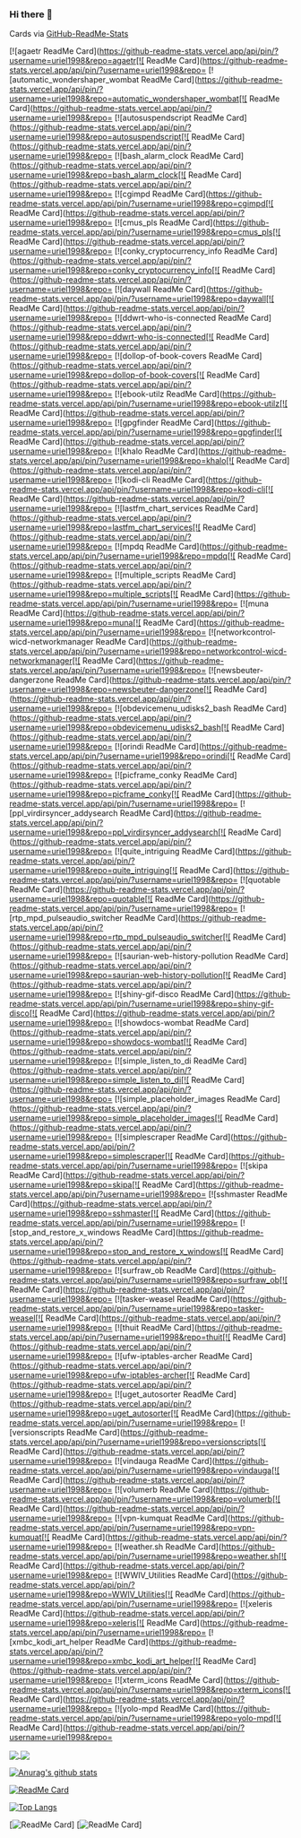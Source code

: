 ### Hi there 👋

<!--
**uriel1998/uriel1998** is a ✨ _special_ ✨ repository because its `README.md` (this file) appears on your GitHub profile.

Here are some ideas to get you started:

- 🔭 I’m currently working on ...
- 🌱 I’m currently learning ...
- 👯 I’m looking to collaborate on ...
- 🤔 I’m looking for help with ...
- 💬 Ask me about ...
- 📫 How to reach me: ...
- 😄 Pronouns: ...
- ⚡ Fun fact: ...
-->

Cards via [GitHub-ReadMe-Stats](https://github.com/anuraghazra/github-readme-stats)

[![agaetr ReadMe Card](https://github-readme-stats.vercel.app/api/pin/?username=uriel1998&repo=agaetr[![ ReadMe Card](https://github-readme-stats.vercel.app/api/pin/?username=uriel1998&repo=
[![automatic_wondershaper_wombat ReadMe Card](https://github-readme-stats.vercel.app/api/pin/?username=uriel1998&repo=automatic_wondershaper_wombat[![ ReadMe Card](https://github-readme-stats.vercel.app/api/pin/?username=uriel1998&repo=
[![autosuspendscript ReadMe Card](https://github-readme-stats.vercel.app/api/pin/?username=uriel1998&repo=autosuspendscript[![ ReadMe Card](https://github-readme-stats.vercel.app/api/pin/?username=uriel1998&repo=
[![bash_alarm_clock ReadMe Card](https://github-readme-stats.vercel.app/api/pin/?username=uriel1998&repo=bash_alarm_clock[![ ReadMe Card](https://github-readme-stats.vercel.app/api/pin/?username=uriel1998&repo=
[![cgimpd ReadMe Card](https://github-readme-stats.vercel.app/api/pin/?username=uriel1998&repo=cgimpd[![ ReadMe Card](https://github-readme-stats.vercel.app/api/pin/?username=uriel1998&repo=
[![cmus_pls ReadMe Card](https://github-readme-stats.vercel.app/api/pin/?username=uriel1998&repo=cmus_pls[![ ReadMe Card](https://github-readme-stats.vercel.app/api/pin/?username=uriel1998&repo=
[![conky_cryptocurrency_info ReadMe Card](https://github-readme-stats.vercel.app/api/pin/?username=uriel1998&repo=conky_cryptocurrency_info[![ ReadMe Card](https://github-readme-stats.vercel.app/api/pin/?username=uriel1998&repo=
[![daywall ReadMe Card](https://github-readme-stats.vercel.app/api/pin/?username=uriel1998&repo=daywall[![ ReadMe Card](https://github-readme-stats.vercel.app/api/pin/?username=uriel1998&repo=
[![ddwrt-who-is-connected ReadMe Card](https://github-readme-stats.vercel.app/api/pin/?username=uriel1998&repo=ddwrt-who-is-connected[![ ReadMe Card](https://github-readme-stats.vercel.app/api/pin/?username=uriel1998&repo=
[![dollop-of-book-covers ReadMe Card](https://github-readme-stats.vercel.app/api/pin/?username=uriel1998&repo=dollop-of-book-covers[![ ReadMe Card](https://github-readme-stats.vercel.app/api/pin/?username=uriel1998&repo=
[![ebook-utilz ReadMe Card](https://github-readme-stats.vercel.app/api/pin/?username=uriel1998&repo=ebook-utilz[![ ReadMe Card](https://github-readme-stats.vercel.app/api/pin/?username=uriel1998&repo=
[![gpgfinder ReadMe Card](https://github-readme-stats.vercel.app/api/pin/?username=uriel1998&repo=gpgfinder[![ ReadMe Card](https://github-readme-stats.vercel.app/api/pin/?username=uriel1998&repo=
[![khalo ReadMe Card](https://github-readme-stats.vercel.app/api/pin/?username=uriel1998&repo=khalo[![ ReadMe Card](https://github-readme-stats.vercel.app/api/pin/?username=uriel1998&repo=
[![kodi-cli ReadMe Card](https://github-readme-stats.vercel.app/api/pin/?username=uriel1998&repo=kodi-cli[![ ReadMe Card](https://github-readme-stats.vercel.app/api/pin/?username=uriel1998&repo=
[![lastfm_chart_services ReadMe Card](https://github-readme-stats.vercel.app/api/pin/?username=uriel1998&repo=lastfm_chart_services[![ ReadMe Card](https://github-readme-stats.vercel.app/api/pin/?username=uriel1998&repo=
[![mpdq ReadMe Card](https://github-readme-stats.vercel.app/api/pin/?username=uriel1998&repo=mpdq[![ ReadMe Card](https://github-readme-stats.vercel.app/api/pin/?username=uriel1998&repo=
[![multiple_scripts ReadMe Card](https://github-readme-stats.vercel.app/api/pin/?username=uriel1998&repo=multiple_scripts[![ ReadMe Card](https://github-readme-stats.vercel.app/api/pin/?username=uriel1998&repo=
[![muna ReadMe Card](https://github-readme-stats.vercel.app/api/pin/?username=uriel1998&repo=muna[![ ReadMe Card](https://github-readme-stats.vercel.app/api/pin/?username=uriel1998&repo=
[![networkcontrol-wicd-networkmanager ReadMe Card](https://github-readme-stats.vercel.app/api/pin/?username=uriel1998&repo=networkcontrol-wicd-networkmanager[![ ReadMe Card](https://github-readme-stats.vercel.app/api/pin/?username=uriel1998&repo=
[![newsbeuter-dangerzone ReadMe Card](https://github-readme-stats.vercel.app/api/pin/?username=uriel1998&repo=newsbeuter-dangerzone[![ ReadMe Card](https://github-readme-stats.vercel.app/api/pin/?username=uriel1998&repo=
[![obdevicemenu_udisks2_bash ReadMe Card](https://github-readme-stats.vercel.app/api/pin/?username=uriel1998&repo=obdevicemenu_udisks2_bash[![ ReadMe Card](https://github-readme-stats.vercel.app/api/pin/?username=uriel1998&repo=
[![orindi ReadMe Card](https://github-readme-stats.vercel.app/api/pin/?username=uriel1998&repo=orindi[![ ReadMe Card](https://github-readme-stats.vercel.app/api/pin/?username=uriel1998&repo=
[![picframe_conky ReadMe Card](https://github-readme-stats.vercel.app/api/pin/?username=uriel1998&repo=picframe_conky[![ ReadMe Card](https://github-readme-stats.vercel.app/api/pin/?username=uriel1998&repo=
[![ppl_virdirsyncer_addysearch ReadMe Card](https://github-readme-stats.vercel.app/api/pin/?username=uriel1998&repo=ppl_virdirsyncer_addysearch[![ ReadMe Card](https://github-readme-stats.vercel.app/api/pin/?username=uriel1998&repo=
[![quite_intriguing ReadMe Card](https://github-readme-stats.vercel.app/api/pin/?username=uriel1998&repo=quite_intriguing[![ ReadMe Card](https://github-readme-stats.vercel.app/api/pin/?username=uriel1998&repo=
[![quotable ReadMe Card](https://github-readme-stats.vercel.app/api/pin/?username=uriel1998&repo=quotable[![ ReadMe Card](https://github-readme-stats.vercel.app/api/pin/?username=uriel1998&repo=
[![rtp_mpd_pulseaudio_switcher ReadMe Card](https://github-readme-stats.vercel.app/api/pin/?username=uriel1998&repo=rtp_mpd_pulseaudio_switcher[![ ReadMe Card](https://github-readme-stats.vercel.app/api/pin/?username=uriel1998&repo=
[![saurian-web-history-pollution ReadMe Card](https://github-readme-stats.vercel.app/api/pin/?username=uriel1998&repo=saurian-web-history-pollution[![ ReadMe Card](https://github-readme-stats.vercel.app/api/pin/?username=uriel1998&repo=
[![shiny-gif-disco ReadMe Card](https://github-readme-stats.vercel.app/api/pin/?username=uriel1998&repo=shiny-gif-disco[![ ReadMe Card](https://github-readme-stats.vercel.app/api/pin/?username=uriel1998&repo=
[![showdocs-wombat ReadMe Card](https://github-readme-stats.vercel.app/api/pin/?username=uriel1998&repo=showdocs-wombat[![ ReadMe Card](https://github-readme-stats.vercel.app/api/pin/?username=uriel1998&repo=
[![simple_listen_to_di ReadMe Card](https://github-readme-stats.vercel.app/api/pin/?username=uriel1998&repo=simple_listen_to_di[![ ReadMe Card](https://github-readme-stats.vercel.app/api/pin/?username=uriel1998&repo=
[![simple_placeholder_images ReadMe Card](https://github-readme-stats.vercel.app/api/pin/?username=uriel1998&repo=simple_placeholder_images[![ ReadMe Card](https://github-readme-stats.vercel.app/api/pin/?username=uriel1998&repo=
[![simplescraper ReadMe Card](https://github-readme-stats.vercel.app/api/pin/?username=uriel1998&repo=simplescraper[![ ReadMe Card](https://github-readme-stats.vercel.app/api/pin/?username=uriel1998&repo=
[![skipa ReadMe Card](https://github-readme-stats.vercel.app/api/pin/?username=uriel1998&repo=skipa[![ ReadMe Card](https://github-readme-stats.vercel.app/api/pin/?username=uriel1998&repo=
[![sshmaster ReadMe Card](https://github-readme-stats.vercel.app/api/pin/?username=uriel1998&repo=sshmaster[![ ReadMe Card](https://github-readme-stats.vercel.app/api/pin/?username=uriel1998&repo=
[![stop_and_restore_x_windows ReadMe Card](https://github-readme-stats.vercel.app/api/pin/?username=uriel1998&repo=stop_and_restore_x_windows[![ ReadMe Card](https://github-readme-stats.vercel.app/api/pin/?username=uriel1998&repo=
[![surfraw_ob ReadMe Card](https://github-readme-stats.vercel.app/api/pin/?username=uriel1998&repo=surfraw_ob[![ ReadMe Card](https://github-readme-stats.vercel.app/api/pin/?username=uriel1998&repo=
[![tasker-weasel ReadMe Card](https://github-readme-stats.vercel.app/api/pin/?username=uriel1998&repo=tasker-weasel[![ ReadMe Card](https://github-readme-stats.vercel.app/api/pin/?username=uriel1998&repo=
[![thuit ReadMe Card](https://github-readme-stats.vercel.app/api/pin/?username=uriel1998&repo=thuit[![ ReadMe Card](https://github-readme-stats.vercel.app/api/pin/?username=uriel1998&repo=
[![ufw-iptables-archer ReadMe Card](https://github-readme-stats.vercel.app/api/pin/?username=uriel1998&repo=ufw-iptables-archer[![ ReadMe Card](https://github-readme-stats.vercel.app/api/pin/?username=uriel1998&repo=
[![uget_autosorter ReadMe Card](https://github-readme-stats.vercel.app/api/pin/?username=uriel1998&repo=uget_autosorter[![ ReadMe Card](https://github-readme-stats.vercel.app/api/pin/?username=uriel1998&repo=
[![versionscripts ReadMe Card](https://github-readme-stats.vercel.app/api/pin/?username=uriel1998&repo=versionscripts[![ ReadMe Card](https://github-readme-stats.vercel.app/api/pin/?username=uriel1998&repo=
[![vindauga ReadMe Card](https://github-readme-stats.vercel.app/api/pin/?username=uriel1998&repo=vindauga[![ ReadMe Card](https://github-readme-stats.vercel.app/api/pin/?username=uriel1998&repo=
[![volumerb ReadMe Card](https://github-readme-stats.vercel.app/api/pin/?username=uriel1998&repo=volumerb[![ ReadMe Card](https://github-readme-stats.vercel.app/api/pin/?username=uriel1998&repo=
[![vpn-kumquat ReadMe Card](https://github-readme-stats.vercel.app/api/pin/?username=uriel1998&repo=vpn-kumquat[![ ReadMe Card](https://github-readme-stats.vercel.app/api/pin/?username=uriel1998&repo=
[![weather.sh ReadMe Card](https://github-readme-stats.vercel.app/api/pin/?username=uriel1998&repo=weather.sh[![ ReadMe Card](https://github-readme-stats.vercel.app/api/pin/?username=uriel1998&repo=
[![WWIV_Utilities ReadMe Card](https://github-readme-stats.vercel.app/api/pin/?username=uriel1998&repo=WWIV_Utilities[![ ReadMe Card](https://github-readme-stats.vercel.app/api/pin/?username=uriel1998&repo=
[![xeleris ReadMe Card](https://github-readme-stats.vercel.app/api/pin/?username=uriel1998&repo=xeleris[![ ReadMe Card](https://github-readme-stats.vercel.app/api/pin/?username=uriel1998&repo=
[![xmbc_kodi_art_helper ReadMe Card](https://github-readme-stats.vercel.app/api/pin/?username=uriel1998&repo=xmbc_kodi_art_helper[![ ReadMe Card](https://github-readme-stats.vercel.app/api/pin/?username=uriel1998&repo=
[![xterm_icons ReadMe Card](https://github-readme-stats.vercel.app/api/pin/?username=uriel1998&repo=xterm_icons[![ ReadMe Card](https://github-readme-stats.vercel.app/api/pin/?username=uriel1998&repo=
[![yolo-mpd ReadMe Card](https://github-readme-stats.vercel.app/api/pin/?username=uriel1998&repo=yolo-mpd[![ ReadMe Card](https://github-readme-stats.vercel.app/api/pin/?username=uriel1998&repo=


<a href="https://github.com/anuraghazra/github-readme-stats">
  <img align="center" src="https://github-readme-stats.vercel.app/api/pin/?username=uriel1998&repo=github-readme-stats" />
</a>
<a href="https://github.com/anuraghazra/convoychat">
  <img align="center" src="https://github-readme-stats.vercel.app/api/pin/?username=uriel1998&repo=convoychat" />
</a>

[![Anurag's github stats](https://github-readme-stats.vercel.app/api?username=sakigo9&show_icons=true&hide_border=true)](https://github.com/anuraghazra/github-readme-stats)


[![ReadMe Card](https://github-readme-stats.vercel.app/api/pin/?username=uriel1998&repo=github-readme-stats)](https://github.com/anuraghazra/github-readme-stats)

[![Top Langs](https://github-readme-stats.vercel.app/api/top-langs/?username=uriel1998)](https://github.com/anuraghazra/github-readme-stats)

[![ReadMe Card](https://github-readme-stats.vercel.app/api/pin/?username=uriel1998&repo=agaetr)]
[![ReadMe Card](https://github-readme-stats.vercel.app/api/pin/?username=uriel1998&repo=automatic_wondershaper_wombat)]
